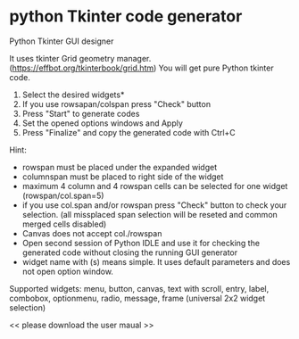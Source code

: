 # python Tkinter code generator
Python Tkinter GUI designer

It uses tkinter Grid geometry manager. (https://effbot.org/tkinterbook/grid.htm)
You will get pure Python tkinter code.

1. Select the desired widgets*
2. If you use rowsapan/colspan press "Check" button
3. Press "Start" to generate codes
4. Set the opened options windows and Apply
5. Press "Finalize" and copy the generated code with Ctrl+C

Hint:
- rowspan must be placed under the expanded widget
- columnspan must be placed to right side of the widget
- maximum 4 column and 4 rowspan cells can be selected for one widget 
  (rowspan/col.span=5)
- if you use col.span and/or rowspan press "Check" button to check your selection.
  (all missplaced span selection will be reseted and common merged cells disabled)
- Canvas does not accept col./rowspan
- Open second session of Python IDLE and use it for checking the generated code
  without closing the running GUI generator
- widget name with (s) means simple. It uses default parameters and does not open
  option window.

Supported widgets: 
menu, button, canvas, text with scroll, entry, label, combobox, optionmenu,
radio, message, frame (universal 2x2 widget selection)

<< please download the user maual >>
